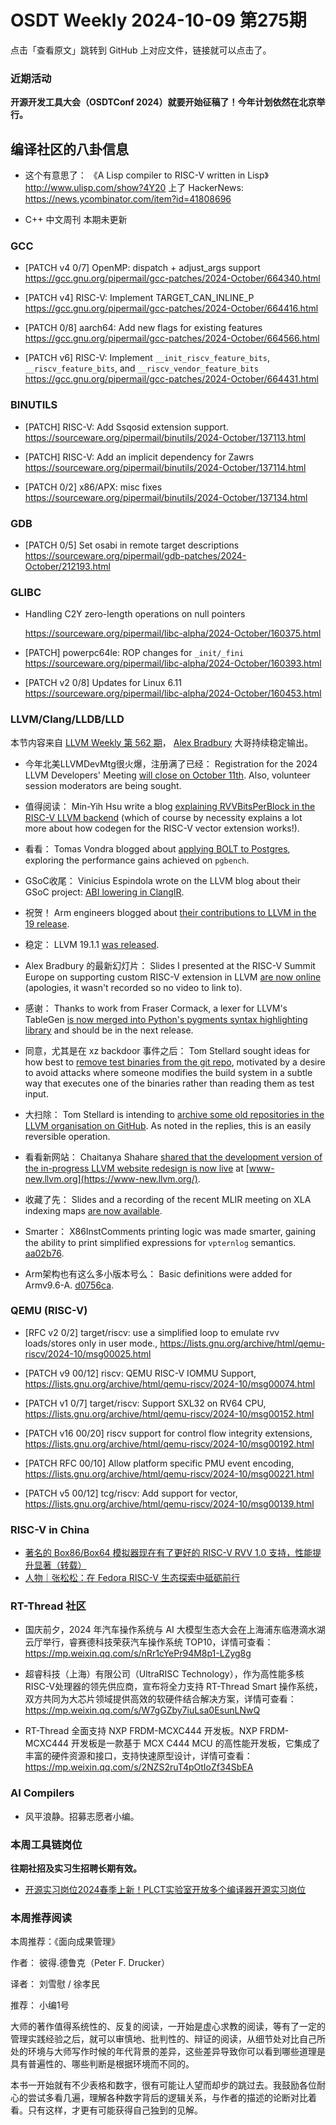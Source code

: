 # OSDT Weekly 2024-10-09 第275期

点击「查看原文」跳转到 GitHub 上对应文件，链接就可以点击了。

### 近期活动

**开源开发工具大会（OSDTConf 2024）就要开始征稿了！今年计划依然在北京举行。**

## 编译社区的八卦信息

- 这个有意思了：
  《A Lisp compiler to RISC-V written in Lisp》
  http://www.ulisp.com/show?4Y20
  上了 HackerNews:
  https://news.ycombinator.com/item?id=41808696

- C++ 中文周刊 本期未更新

### GCC

- [PATCH v4 0/7] OpenMP: dispatch + adjust_args support
  https://gcc.gnu.org/pipermail/gcc-patches/2024-October/664340.html

- [PATCH v4] RISC-V: Implement TARGET_CAN_INLINE_P
  https://gcc.gnu.org/pipermail/gcc-patches/2024-October/664416.html

- [PATCH 0/8] aarch64: Add new flags for existing features
  https://gcc.gnu.org/pipermail/gcc-patches/2024-October/664566.html

- [PATCH v6] RISC-V: Implement `__init_riscv_feature_bits`, `__riscv_feature_bits`, and `__riscv_vendor_feature_bits`
  https://gcc.gnu.org/pipermail/gcc-patches/2024-October/664431.html

### BINUTILS

- [PATCH] RISC-V: Add Ssqosid extension support.
  https://sourceware.org/pipermail/binutils/2024-October/137113.html

- [PATCH] RISC-V: Add an implicit dependency for Zawrs
  https://sourceware.org/pipermail/binutils/2024-October/137114.html

- [PATCH 0/2] x86/APX: misc fixes
  https://sourceware.org/pipermail/binutils/2024-October/137134.html

### GDB

- [PATCH 0/5] Set osabi in remote target descriptions
  https://sourceware.org/pipermail/gdb-patches/2024-October/212193.html

### GLIBC

- Handling C2Y zero-length operations on null pointers

  https://sourceware.org/pipermail/libc-alpha/2024-October/160375.html

- [PATCH] powerpc64le: ROP changes for `_init/_fini`
  https://sourceware.org/pipermail/libc-alpha/2024-October/160393.html

- [PATCH v2 0/8] Updates for Linux 6.11
  https://sourceware.org/pipermail/libc-alpha/2024-October/160453.html

### LLVM/Clang/LLDB/LLD

本节内容来自 [LLVM Weekly 第 562 期](http://llvmweekly.org/issue/562)，
[Alex Bradbury](https://www.linkedin.com/in/alex-bradbury/) 大哥持续稳定输出。

* 今年北美LLVMDevMtg很火爆，注册满了已经： Registration for the 2024 LLVM Developers' Meeting [will close on October 11th](https://discourse.llvm.org/t/2024-llvm-developers-meeting-registration-closes-oct-11-call-for-moderators/82370).  Also, volunteer session moderators are being sought.

* 值得阅读： Min-Yih Hsu write a blog [explaining RVVBitsPerBlock in the RISC-V LLVM backend](https://myhsu.xyz/llvm-riscv-bits-per-block/) (which of course by necessity explains a lot more about how codegen for the RISC-V vector extension works!).

* 看看： Tomas Vondra blogged about [applying BOLT to Postgres](https://vondra.me/posts/playing-with-bolt-and-postgres/), exploring the performance gains achieved on `pgbench`.

* GSoC收尾： Vinicius Espindola wrote on the LLVM blog about their GSoC project: [ABI lowering in ClangIR](https://blog.llvm.org/posts/2024-09-07-abi-lowering-in-clangir/).

* 祝贺！ Arm engineers blogged about [their contributions to LLVM in the 19 release](https://community.arm.com/arm-community-blogs/b/tools-software-ides-blog/posts/what-is-new-in-llvm-19).

* 稳定： LLVM 19.1.1 [was released](https://discourse.llvm.org/t/llvm-19-1-1-released/82321).

* Alex Bradbury 的最新幻灯片： Slides I presented at the RISC-V Summit Europe on supporting custom RISC-V extension in LLVM [are now online](https://riscv-europe.org/summit/2024/media/Tutorial%20supporting%20custom%20RISC-V%20extensions%20in%20LLVM.pdf) (apologies, it wasn't recorded so no video to link to).

* 感谢： Thanks to work from Fraser Cormack, a lexer for LLVM's TableGen [is now merged into Python's pygments syntax highlighting library](https://github.com/pygments/pygments/pull/2751) and should be in the next release.

* 同意，尤其是在 xz backdoor 事件之后： Tom Stellard sought ideas for how best to [remove test binaries from the git repo](https://discourse.llvm.org/t/ideas-for-removing-test-binaries-from-the-git-repo/81480), motivated by a desire to avoid attacks where someone modifies the build system in a subtle way that executes one of the binaries rather than reading them as test input.

* 大扫除： Tom Stellard is intending to [archive some old repositories in the LLVM organisation on GitHub](https://discourse.llvm.org/t/rfc-archive-some-old-repositories/82313).  As noted in the replies, this is an easily reversible operation.

* 看看新网站： Chaitanya Shahare [shared that the development version of the in-progress LLVM website redesign is now live](https://discourse.llvm.org/t/rfc-llvm-org-website-redesign/79117/11) at [www-new.llvm.org](https://www-new.llvm.org/).

* 收藏了先： Slides and a recording of the recent MLIR meeting on XLA indexing maps [are now available](https://discourse.llvm.org/t/open-mlir-meeting-9-12-2024-xla-indexing-maps/81166).

* Smarter： X86InstComments printing logic was made smarter, gaining the ability to print simplified expressions for `vpternlog` semantics. [aa02b76](https://github.com/llvm/llvm-project/commit/aa02b76b1a4c).

* Arm架构也有这么多小版本号么： Basic definitions were added for Armv9.6-A.
  [d0756ca](https://github.com/llvm/llvm-project/commit/d0756caedcf0).

### QEMU (RISC-V)


- [RFC v2 0/2] target/riscv: use a simplified loop to emulate rvv loads/stores only in user mode.,
  https://lists.gnu.org/archive/html/qemu-riscv/2024-10/msg00025.html

- [PATCH v9 00/12] riscv: QEMU RISC-V IOMMU Support,
  https://lists.gnu.org/archive/html/qemu-riscv/2024-10/msg00074.html

- [PATCH v1 0/7] target/riscv: Support SXL32 on RV64 CPU,
  https://lists.gnu.org/archive/html/qemu-riscv/2024-10/msg00152.html

- [PATCH v16 00/20] riscv support for control flow integrity extensions,
  https://lists.gnu.org/archive/html/qemu-riscv/2024-10/msg00192.html

- [PATCH RFC 00/10] Allow platform specific PMU event encoding,
  https://lists.gnu.org/archive/html/qemu-riscv/2024-10/msg00221.html

- [PATCH v5 00/12] tcg/riscv: Add support for vector,
  https://lists.gnu.org/archive/html/qemu-riscv/2024-10/msg00139.html

### RISC-V in China

- [著名的 Box86/Box64 模拟器现在有了更好的 RISC-V RVV 1.0 支持，性能提升显著（转载）](https://mp.weixin.qq.com/s/nVeUro0NKFjPhl4Mvdtc0w)
- [人物｜张松松：在 Fedora RISC-V 生态探索中砥砺前行](https://mp.weixin.qq.com/s/kiIQ5vdnY9UdZGe0l0XZvQ)

### RT-Thread 社区

- 国庆前夕，2024 年汽车操作系统与 AI 大模型生态大会在上海浦东临港滴水湖云厅举行，睿赛德科技荣获汽车操作系统 TOP10，详情可查看：https://mp.weixin.qq.com/s/nRr1cYePr94M8p1-LZyg8g

- 超睿科技（上海）有限公司（UltraRISC Technology），作为高性能多核RISC-V处理器的领先供应商，宣布将全力支持 RT-Thread Smart 操作系统，双方共同为大芯片领域提供高效的软硬件结合解决方案，详情可查看：https://mp.weixin.qq.com/s/W7gGZby7iuLsa0EsunLNwQ

- RT-Thread 全面支持 NXP FRDM-MCXC444 开发板。NXP FRDM-MCXC444 开发板是一款基于 MCX C444 MCU 的高性能开发板，它集成了丰富的硬件资源和接口，支持快速原型设计，详情可查看：https://mp.weixin.qq.com/s/2NZS2ruT4pOtIoZf34SbEA

### AI Compilers

- 风平浪静。招募志愿者小编。

### 本周工具链岗位

**往期社招及实习生招聘长期有效。**

- [开源实习岗位2024春季上新！PLCT实验室开放多个编译器开源实习岗位](https://mp.weixin.qq.com/s/D-l7hE2S-21NCAZsVqPzMA)

### 本周推荐阅读

本周推荐：《面向成果管理》

作者： 彼得.德鲁克（Peter F. Drucker）

译者： 刘雪慰 / 徐孝民

推荐： 小编1号

大师的著作值得系统性的、反复的阅读，一开始是虚心求教的阅读，等有了一定的管理实践经验之后，就可以审慎地、批判性的、辩证的阅读，从细节处对比自己所处的环境与大师写作时候的年代背景的差异，这些差异导致你可以看到哪些道理是具有普遍性的、哪些判断是根据环境而不同的。

本书一开始就有不少表格和数字，很有可能让人望而却步的跳过去。我鼓励各位耐心的尝试多看几遍，理解各种数字背后的逻辑关系，与作者的描述的论断对比着看。只有这样，才更有可能获得自己独到的见解。